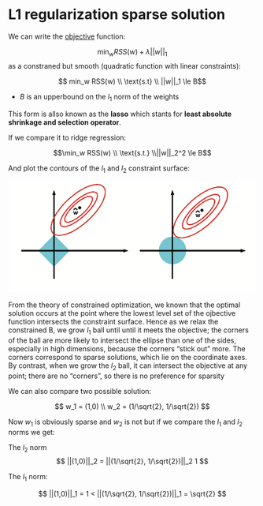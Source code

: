 # L1 regularization sparse solution

We can write the [objective](l1_regularization.md) function:

$$
\min_w RSS(w) + \lambda ||w||_1
$$
as a constraned but smooth (quadratic function with linear constraints):

$$ min_w RSS(w) \\ \text{s.t}  \\ ||w||_1 \le B$$

* $B$ is an upperbound on the $l_1$ norm of the weights

This form is allso known as the **lasso** which stants for **least absolute shrinkage and selection operator**.

If we compare it to ridge regression:

$$\min_w RSS(w) \\ \text{s.t.} \\||w||_2^2 \le B$$

And plot the contours of the $l_1$ and $l_2$ constraint surface: 

![](../.images/machine_learning/l1_reg_sparse_solution.png)


From the theory of constrained optimization, we known that the optimal solution occurs at the point where the lowest level set of the ojbective function intersects the constraint surface. Hence as we relax the constrained B, we grow $l_1$ ball until  until it meets the objective; the corners of the ball are more likely to intersect the ellipse than one of the sides, especially in high dimensions, because the corners “stick out” more. The corners correspond to sparse solutions, which lie on the coordinate axes. By contrast, when we grow the $l_2$  ball, it can intersect the objective at any point; there are no “corners”, so there is no preference for sparsity

We can also compare two possible solution:

$$
w_1 = (1,0) \\
w_2 = (1/\sqrt{2}, 1/\sqrt{2})
$$

Now $w_1$ is obviously sparse and $w_2$ is not but if we compare the $l_1$ and $l_2$ norms we get:

The $l_2$ norm
$$
||(1,0)||_2 = ||(1/\sqrt{2}, 1/\sqrt{2})||_2 1
$$

The $l_1$ norm:

$$
||(1,0)||_1 = 1 < ||(1/\sqrt{2}, 1/\sqrt{2})||_1 = \sqrt{2}
$$
